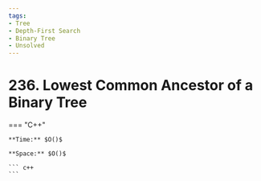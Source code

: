 ```yaml
---
tags:
- Tree
- Depth-First Search
- Binary Tree
- Unsolved
---
```



# 236. Lowest Common Ancestor of a Binary Tree

=== "C++"

    **Time:** $O()$

    **Space:** $O()$

    ``` c++
    ```